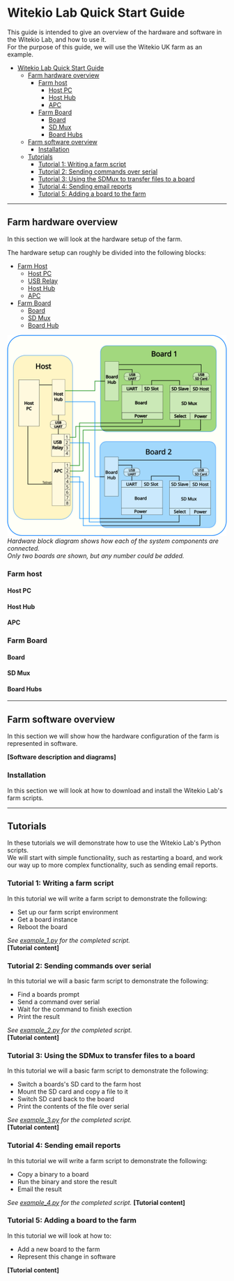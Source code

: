 # Witekio Lab Quick Start Guide
This guide is intended to give an overview of the hardware and software in the Witekio Lab, and how to use it.  
For the purpose of this guide, we will use the Witekio UK farm as an example.

- [Witekio Lab Quick Start Guide](#witekio-lab-quick-start-guide)
    - [Farm hardware overview](#farm-hardware-overview)
        - [Farm host](#farm-host)
            - [Host PC](#host-pc)
            - [Host Hub](#host-hub)
            - [APC](#apc)
        - [Farm Board](#farm-board)
            - [Board](#board)
            - [SD Mux](#sd-mux)
            - [Board Hubs](#board-hubs)
    - [Farm software overview](#farm-software-overview)
        - [Installation](#installation)
    - [Tutorials](#tutorials)
        - [Tutorial 1: Writing a farm script](#tutorial-1-writing-a-farm-script)
        - [Tutorial 2: Sending commands over serial](#tutorial-2-sending-commands-over-serial)
        - [Tutorial 3: Using the SDMux to transfer files to a board](#tutorial-3-using-the-sdmux-to-transfer-files-to-a-board)
        - [Tutorial 4: Sending email reports](#tutorial-4-sending-email-reports)
        - [Tutorial 5: Adding a board to the farm](#tutorial-5-adding-a-board-to-the-farm)
---
## Farm hardware overview
In this section we will look at the hardware setup of the farm.

The hardware setup can roughly be divided into the following blocks:
- [Farm Host](#farm-host)
    - [Host PC](#host-pc)
    - [USB Relay](#usb-relay)
    - [Host Hub](#host-hub)
    - [APC](#apc)
- [Farm Board](#farm-board)
    - [Board](#board)
    - [SD Mux](#sd-mux)
    - [Board Hub](#board-hub)

![Hardware block diagram](hardware_block_diagram.svg)
*Hardware block diagram shows how each of the system components are connected.  
Only two boards are shown, but any number could be added.*

### Farm host

#### Host PC

#### Host Hub

#### APC

### Farm Board

#### Board

#### SD Mux

#### Board Hubs

---
## Farm software overview
In this section we will show how the hardware configuration of the farm is represented in software.

**[Software description and diagrams]**

### Installation
In this section we will look at how to download and install the Witekio Lab's farm scripts.

---
## Tutorials
In these tutorials we will demonstrate how to use the Witekio Lab's Python scripts.  
We will start with simple functionality, such as restarting a board, and work our way up to more complex functionality, such as sending email reports.

### Tutorial 1: Writing a farm script
In this tutorial we will write a farm script to demonstrate the following:
- Set up our farm script environment
- Get a board instance
- Reboot the board

_See [example_1.py](examples/example_1.py) for the completed script._  
**[Tutorial content]**

### Tutorial 2: Sending commands over serial
In this tutorial we will a basic farm script to demonstrate the following:
- Find a boards prompt
- Send a command over serial
- Wait for the command to finish exection
- Print the result

_See [example_2.py](examples/example_2.py) for the completed script._  
**[Tutorial content]**

### Tutorial 3: Using the SDMux to transfer files to a board
In this tutorial we will a basic farm script to demonstrate the following:
- Switch a boards's SD card to the farm host
- Mount the SD card and copy a file to it
- Switch SD card back to the board
- Print the contents of the file over serial

_See [example_3.py](examples/example_3.py) for the completed script._  
**[Tutorial content]**

### Tutorial 4: Sending email reports
In this tutorial we will write a farm script to demonstrate the following:
- Copy a binary to a board
- Run the binary and store the result
- Email the result

_See [example_4.py](examples/example_4.py) for the completed script._
**[Tutorial content]**

### Tutorial 5: Adding a board to the farm
In this tutorial we will look at how to:
- Add a new board to the farm
- Represent this change in software

**[Tutorial content]**